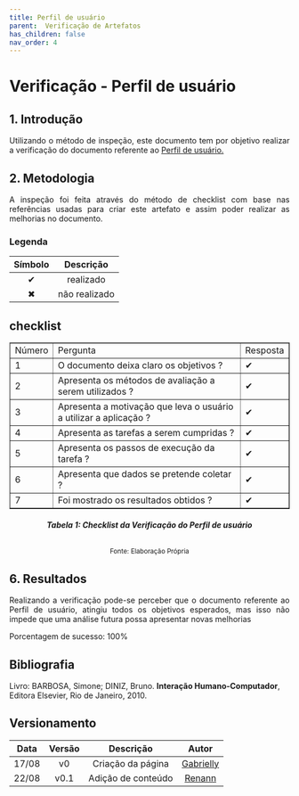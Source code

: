 ```yaml
---
title: Perfil de usuário
parent:  Verificação de Artefatos
has_children: false
nav_order: 4
---
```


# Verificação - Perfil de usuário

## 1. Introdução

<p align = "justify">Utilizando o método de inspeção, este documento tem por objetivo realizar a verificação do documento referente ao <a href="https://interacao-humano-computador.github.io/2022.1-Prefeitura_Joao_Pessoa/AnaliseDeRequisitos/perfilDeUsuario.html">Perfil de usuário.</a></p>

## 2. Metodologia

<p align = "justify">
A inspeção foi feita através do método de checklist com base nas referências usadas para criar este artefato e assim poder realizar as melhorias no documento.</p>

### Legenda 

| Símbolo   | Descrição              |
| --------- | ---------------------- |
| <center>✔ | <center>realizado      |
| <center>✖ | <center> não realizado |


## checklist

<table border="1">
    <tr>
        <td>Número</td>
        <td>Pergunta</td>
        <td>Resposta</td>
    </tr>
    <tr>
        <td>1</td>
       <td>O documento deixa claro os objetivos ?</td>
        <td>✔</td>
    </tr>
    <tr>
        <td>2</td>
       <td>Apresenta os métodos de avaliação a serem utilizados ?</td>
        <td>✔</td>
    </tr>
    <tr>
        <td>3</td>
       <td>Apresenta a motivação que leva o usuário a utilizar a aplicação ? </td>
        <td>✔</td>
    </tr>
    <tr>
        <td>4</td>
       <td>Apresenta as tarefas a serem cumpridas ?</td>
        <td>✔</td>
    </tr>
    <tr>
        <td>5</td>
       <td>Apresenta os passos de execução da tarefa ?</td>
        <td>✔</td>
    </tr>
        <tr>
        <td>6</td>
       <td>Apresenta que dados se pretende coletar ?</td>
        <td>✔</td>
    </tr>  
      <tr>
        <td>7</td>
       <td>Foi mostrado os resultados obtidos ?</td>
        <td>✔</td>
    </tr>   
</table>
                                                        
<figcaption align='center'>
  <h6><b>Tabela 1: Checklist da Verificação do Perfil de usuário</b><br></h6>
    <small>Fonte: Elaboração Própria</small>
</figcaption>


## 6. Resultados

<p align = "justify"> Realizando a verificação pode-se perceber que o documento referente ao Perfil de usuário, atingiu todos os objetivos esperados, mas isso não impede que uma análise futura possa apresentar novas melhorias</p>

Porcentagem de sucesso: 100%

## Bibliografia

Livro: BARBOSA, Simone; DINIZ, Bruno. **Interação Humano-Computador**, Editora Elsevier, Rio de Janeiro, 2010.

## Versionamento
 
| Data  | Versão |      Descrição       |                     Autor                     |
| :---: | :----: | :------------------: | :-------------------------------------------: |
| 17/08 |   v0   |  Criação da página   | [Gabrielly](https://github.com/GabriellyAssuncao) |
| 22/08 |   v0.1 |  Adição de conteúdo  | [Renann](https://github.com/NyndoND) |
